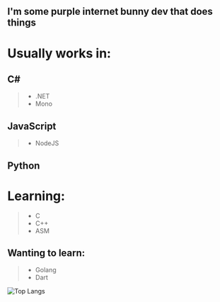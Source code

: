 ## I'm some purple internet bunny dev that does things

# Usually works in:
## C#
> - .NET
> - Mono
## JavaScript
> - NodeJS
## Python


# Learning:
> - C
> - C++
> - ASM

## Wanting to learn:
> - Golang
> - Dart


![Top Langs](https://github-readme-stats.vercel.app//api/top-langs/?username=Obimydudee&count_private=false&show_icons=true&bg_color=121212&title_color=7f00ff&text_color=cccccc&icon_color=ac07bf&border_color=7f00ff)

<a href="https://github.com/Obimydudee/Obimydudee">
<img alt="" src="https://komarev.com/ghpvc/?username=Obimydudee&style=flat-square&color=7a0de0">
</a>

